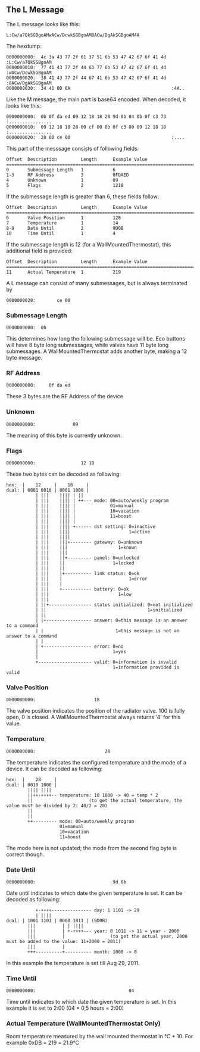 ## The L Message

The L message looks like this:

    L:Cw/a7QkSGBgoAMwACw/DcwkSGBgoAM8ACw/DgAkSGBgoAM4A

The hexdump:

    0000000000:  4c 3a 43 77 2f 61 37 51 6b 53 47 42 67 6f 41 4d  :L:Cw/a7QkSGBgoAM
    0000000010:  77 41 43 77 2f 44 63 77 6b 53 47 42 67 6f 41 4d  :wACw/DcwkSGBgoAM
    0000000020:  38 41 43 77 2f 44 67 41 6b 53 47 42 67 6f 41 4d  :8ACw/DgAkSGBgoAM
    0000000030:  34 41 0D 0A                                      :4A..

Like the M message, the main part is base64 encoded. When decoded, it looks like this:

    0000000000:  0b 0f da ed 09 12 18 18 28 9d 0b 04 0b 0f c3 73  :................
    0000000010:  09 12 18 18 28 00 cf 00 0b 0f c3 80 09 12 18 18  :................
    0000000020:  28 00 ce 00                                      :....

This part of the messsage consists of following fields:

    Offset  Description         Length      Example Value
    ==============================================================================
    0       Submessage Length   1           6
    1-3     RF Address          3           0FDAED
    4       Unknown             1           09
    5       Flags               2           1218

If the submessage length is greater than 6, these fields follow:

    Offset  Description         Length      Example Value
    ==============================================================================
    6       Valve Position      1           128
    7       Temperature         1           14
    8-9     Date Until          2           9D0B
    10      Time Until          1           4

If the submessage length is 12 (for a WallMountedThermostat), this additional field is provided:

    Offset  Description         Length      Example Value
    ==============================================================================
    11      Actual Temperature  1           219

A L message can consist of many submessages, but is always terminated by 

    0000000020:        ce 00 

### Submessage Length

    0000000000:  0b
    
This determines how long the following submessage will be. Eco buttons will have 8 byte long submessages, while valves have 11 byte long submessages. A WallMountedThermostat adds another byte, making a 12 byte message.

### RF Address

    0000000000:     0f da ed

These 3 bytes are the RF Address of the device

### Unknown

    0000000000:              09

The meaning of this byte is currently unknown.

### Flags

    0000000000:                 12 18

These two bytes can be decoded as following:

    hex:  |    12     |    18     |
    dual: | 0001 0010 | 0001 1000 |
               | |||    |||| | ||
               | |||    |||| | ++--- mode: 00=auto/weekly program
               | |||    |||| |             01=manual
               | |||    |||| |             10=vacation
               | |||    |||| |             11=boost
               | |||    |||| |
               | |||    |||| +------ dst setting: 0=inactive
               | |||    ||||                      1=active
               | |||    ||||
               | |||    |||+-------- gateway: 0=unknown
               | |||    |||                   1=known
               | |||    |||
               | |||    ||+--------- panel: 0=unlocked
               | |||    ||                  1=locked
               | |||    ||
               | |||    |+---------- link status: 0=ok
               | |||    |                         1=error
               | |||    |
               | |||    +----------- battery: 0=ok
               | |||                          1=low
               | |||
               | ||+---------------- status initialized: 0=not initialized
               | ||                                      1=initialized
               | ||
               | |+----------------- answer: 0=this message is an answer to a command
               | |                           1=this message is not an answer to a command
               | |
               | +------------------ error: 0=no
               |                            1=yes
               |
               +-------------------- valid: 0=information is invalid
                                            1=information provided is valid

### Valve Position

    0000000000:                      18

The valve position indicates the position of the radiator valve. 100 is fully open, 0 is closed.
A WallMountedThermostat always returns '4' for this value.

### Temperature

    0000000000:                          28

The temperature indicates the configured temperature and the mode of a device. It can be decoded as following:

    hex:  |    28     |
    dual: | 0010 1000 |
            |||| ||||
            ||++-++++-- temperature: 10 1000 -> 40 = temp * 2
            ||                     (to get the actual temperature, the value must be divided by 2: 40/2 = 20)
            ||
            ||
            ++--------- mode: 00=auto/weekly program
                        01=manual
                        10=vacation
                        11=boost

The mode here is not updated; the mode from the second flag byte is correct though.

### Date Until

    0000000000:                             9d 0b

Date until indicates to which date the given temperature is set. It can be decoded as following:

               +-++++--------------- day: 1 1101 -> 29
               | ||||  
    dual: | 1001 1101 | 0000 1011 | (9D0B)
            |||          | | ||||
            |||          | +-++++--- year: 0 1011 -> 11 = year - 2000
            |||          |                 (to get the actual year, 2000 must be added to the value: 11+2000 = 2011)
            |||          |
            +++----------+---------- month: 1000 -> 8

In this example the temperature is set till Aug 29, 2011.

### Time Until

    0000000000:                                   04

Time until indicates to which date the given temperature is set. In this example it is set to 2:00 (04 * 0,5 hours = 2:00)

### Actual Temperature (WallMountedThermostat Only)

Room temperature measured by the wall mounted thermostat in °C * 10. For example 0xDB = 219 = 21.9°C
